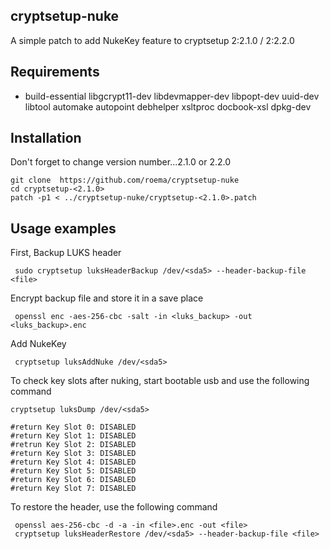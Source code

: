  ## cryptsetup-nuke

A simple patch to add NukeKey feature to cryptsetup 2:2.1.0 / 2:2.2.0


## Requirements

* build-essential libgcrypt11-dev libdevmapper-dev libpopt-dev uuid-dev libtool automake autopoint debhelper xsltproc docbook-xsl dpkg-dev

## Installation

Don't forget to change version number...2.1.0 or 2.2.0

	git clone  https://github.com/roema/cryptsetup-nuke
	cd cryptsetup-<2.1.0>
	patch -p1 < ../cryptsetup-nuke/cryptsetup-<2.1.0>.patch

## Usage examples

First, Backup LUKS header

	 sudo cryptsetup luksHeaderBackup /dev/<sda5> --header-backup-file <file>

Encrypt backup file and store it in a save place

	 openssl enc -aes-256-cbc -salt -in <luks_backup> -out <luks_backup>.enc

Add NukeKey

	 cryptsetup luksAddNuke /dev/<sda5>

To check key slots after nuking, start bootable usb and use the following command

	cryptsetup luksDump /dev/<sda5>

	#return Key Slot 0: DISABLED
	#return Key Slot 1: DISABLED
	#retrun Key Slot 2: DISABLED
	#return Key Slot 3: DISABLED
	#return Key Slot 4: DISABLED
	#return Key Slot 5: DISABLED
	#return Key Slot 6: DISABLED
	#return Key Slot 7: DISABLED

To restore the header, use the following command

	 openssl aes-256-cbc -d -a -in <file>.enc -out <file>
	 cryptsetup luksHeaderRestore /dev/<sda5> --header-backup-file <file>

